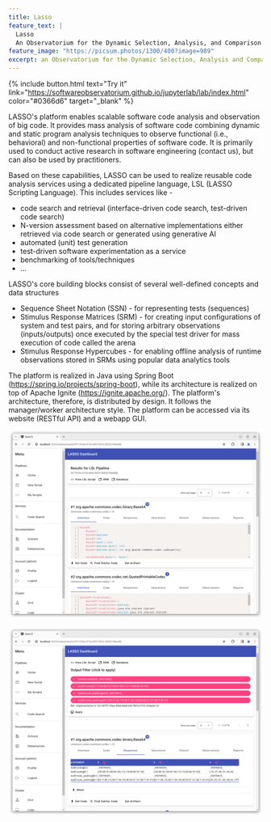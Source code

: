 ```yaml
---
title: Lasso
feature_text: |
  Lasso
  An Observatorium for the Dynamic Selection, Analysis, and Comparison of Software  
feature_image: "https://picsum.photos/1300/400?image=989"
excerpt: an Observatorium for the Dynamic Selection, Analysis and Comparison of Software.
---
```


{% include button.html text="Try it" link="https://softwareobservatorium.github.io/jupyterlab/lab/index.html" color="#0366d6" target="_blank" %}

LASSO's platform enables scalable software code analysis and observation of big code. It provides mass analysis of software code combining dynamic and static program analysis techniques to observe functional (i.e., behavioral) and non-functional properties of software code. It is primarily used to conduct active research in software engineering (contact us), but can also be used by practitioners.

Based on these capabilities, LASSO can be used to realize reusable code analysis services using a dedicated pipeline language, LSL (LASSO Scripting Language). This includes services like -

- code search and retrieval (interface-driven code search, test-driven code search)
- N-version assessment based on alternative implementations either retrieved via code search or generated using generative AI
- automated (unit) test generation
- test-driven software experimentation as a service
- benchmarking of tools/techniques
- ...

LASSO's core building blocks consist of several well-defined concepts and data structures

- Sequence Sheet Notation (SSN) - for representing tests (sequences)
- Stimulus Response Matrices (SRM) - for creating input configurations of system and test pairs, and for storing arbitrary observations (inputs/outputs) once executed by the special test driver for mass execution of code called the arena
- Stimulus Response Hypercubes - for enabling offline analysis of runtime observations stored in SRMs using popular data analytics tools

The platform is realized in Java using Spring Boot (https://spring.io/projects/spring-boot), while its architecture is realized on top of Apache Ignite (https://ignite.apache.org/). The platform's architecture, therefore, is distributed by design. It follows the manager/worker architecture style. The platform can be accessed via its website (RESTful API) and a webapp GUI.

![Alt text](https://github.com/SoftwareObservatorium/lasso/raw/main/doc%2Fimg%2Fquickstart_results.png)

![Alt text](https://github.com/SoftwareObservatorium/lasso/raw/main/doc%2Fimg%2Fquickstart_results_filters.png)



